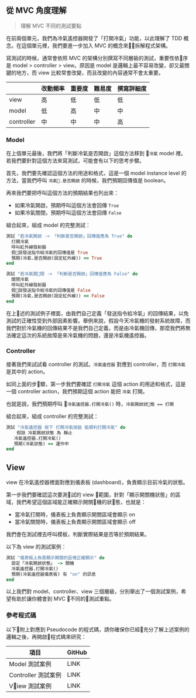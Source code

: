 ## 從 MVC 角度理解
> 理解 MVC 不同的測試要點

在前兩個單元，我們為冷氣遙控器開發了「打開冷氣」功能，以此理解了 TDD 概念。在這個單元裡，我們要進一步加入 MVC 的概念來拆解程式架構。

寫測試的時候，通常會依照 MVC 的架構分別撰寫不同層級的測試，重要性依序是 model >  controller > view。原因是 model 是邏輯上最不容易改變，卻又最關鍵的地方，而 view 比較常會改變，而且改變的內容通常不會太重要。

|          |  改動頻率  |  重要度  |  難易度   |  撰寫詳細度 |
|----------|----------|----------|----------|-----------|
|view      |    高    |    低    |    低     |    低     |
|model     |    低    |    高    |    中     |    中     |
|controller|    中    |    中    |    中     |    高     |

### Model

在上個單元最後，我們將「判斷冷氣是否開啟」這個方法移到 `冷氣` model 裡。若我們要針對這個方法來寫測試，可能會有以下的思考步驟。

首先，我們要先確認這個方法的用途和格式，這是一個 model instance level 的方法，當我們呼叫 `冷氣.是否開啟` 的時候，我們預期回傳值是 boolean。

再來我們要把呼叫這個方法的預期結果也列出來：
- 如果冷氣開啟，預期呼叫這個方法會回傳 `True`
- 如果冷氣關閉，預期呼叫這個方法會回傳 `False`

組合起來，組成 model 的完整測試：

```ruby
測試 "若冷氣開啟 -> 「判斷是否開啟」回傳值應為 True" do
  打開冷氣
  呼叫紅外線發射器
  假設發送指令給冷氣的回傳值是 True
  預期(冷氣.是否開啟(設定紅外線)) == True
end

測試 "若冷氣關閉 -> 「判斷是否開啟」回傳值應為 False" do
  關閉冷氣
  呼叫紅外線發射器
  假設發送指令給冷氣的回傳值是 False
  預期(冷氣.是否開啟(設定紅外線)) == False
end
```

在上述的測試例子裡面，由我們自己定義「發送指令給冷氣」的回傳結果，以免測試的正確性受到外部因素影響。舉例來說，假設今天冷氣機的發射系統故障，而我們對於冷氣機的回傳結果不是我們自己定義，而是由冷氣機回傳，那麼我們將無法確定這次的系統故障是來冷氣機的問題，還是冷氣機遙控器。

### Controller

接著我們來試試看 controller 的測試。`冷氣遙控器` 對應到 controller，而 `打開冷氣` 是其中的 action。

如同上面的步驟，第一步我們要確認 `打開冷氣` 這個 action 的用途和格式，這是一個 controller action，我們預期這個 action 能把 `冷氣` 打開。

也就是說，我們預期呼叫 `冷氣遙控器.打開冷氣()` 時，`冷氣開啟狀態 == 打開`

組合起來，組成 controller 的完整測試：

```ruby
測試 "冷氣遙控器 按下 打開冷氣按鈕 能順利打開冷氣" do
	假設 冷氣開啟狀態 為 靜止
   冷氣遙控器.打開冷氣()
   預期(冷氣狀態) == 運作中
end
```

## View

view 在冷氣遙控器裡面對應到儀表板 (dashboard)，負責顯示目前冷氣的狀態。

第一步我們要確認這次要測試的 view 範圍，針對「顯示開關機狀態」的區域，我們希望這個區域能正確顯示開關機的狀態，也就是：

- 當冷氣打開時，儀表板上負責顯示開關區域會顯示 on
- 當冷氣關閉時，儀表板上負責顯示開關區域會顯示 off

我們會在測試裡去呼叫模板，判斷實際結果是否等於預期結果。

以下為 view 的測試案例：

```ruby
測試 "儀表板上負責顯示開關的區塊正確顯示" do
  設定「冷氣開啟狀態」 -> 關機
  冷氣遙控器.打開冷氣()
  預期(冷氣遙控器儀表板) 有 "on" 的訊息
end
```

以上我們對 model、controller、view 三個層級，分別舉出了一個測試案例，希望有助於讓你體會到 MVC 不同的測試重點。

### 參考程式碼

以下附上對應到 Pseudocode 的程式碼，請你確保你已經充分了解上述案例的邏輯之後，再開啟程式碼來研究：


| 項目 | GitHub |
| ----- | ----- |
| Model 測試案例 | LINK |
| Controller 測試案例 | LINK |
| View 測試案例 | LINK |
